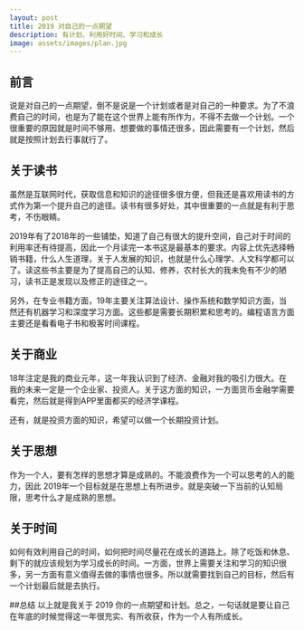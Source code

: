 ```yaml
---
layout: post
title: 2019 对自己的一点期望
description: 有计划、利用好时间、学习和成长
image: assets/images/plan.jpg
---
```


## 前言
说是对自己的一点期望，倒不是说是一个计划或者是对自己的一种要求。为了不浪费自己的时间，也是为了能在这个世界上能有所作为，不得不去做一个计划。一个很重要的原因就是时间不够用、想要做的事情还很多，因此需要有一个计划，然后就是按照计划去行事就行了。

## 关于读书
虽然是互联网时代，获取信息和知识的途径很多很方便，但我还是喜欢用读书的方式作为第一个提升自己的途径。读书有很多好处，其中很重要的一点就是有利于思考，不伤眼睛。

2019年有了2018年的一些铺垫，知道了自己有很大的提升空间，自己对于时间的利用率还有待提高，因此一个月读完一本书这是最基本的要求。内容上优先选择畅销书籍，什么人生道理，关于人发展的知识，也就是什么心理学、人文科学都可以了。读这些书主要是为了提高自己的认知、修养，农村长大的我未免有不少的陋习，读书正是发现以及修正的途径之一。

另外，在专业书籍方面，19年主要关注算法设计、操作系统和数学知识方面，当然还有机器学习和深度学习方面。这些都是需要长期积累和思考的。编程语言方面主要还是看看电子书和极客时间课程。

## 关于商业
18年注定是我的商业元年，这一年我认识到了经济、金融对我的吸引力很大。在我的未来一定是一个企业家、投资人。关于这方面的知识，一方面货币金融学需要看完，然后就是得到APP里面都买的经济学课程。

还有，就是投资方面的知识，希望可以做一个长期投资计划。

## 关于思想
作为一个人，要有怎样的思想才算是成熟的。不能浪费作为一个可以思考的人的能力，因此 2019年一个目标就是在思想上有所进步。就是突破一下当前的认知局限，思考什么才是成熟的思想。

## 关于时间
如何有效利用自己的时间，如何把时间尽量花在成长的道路上。除了吃饭和休息、剩下的就应该规划为学习成长的时间。一方面，世界上需要关注和学习的知识很多，另一方面有意义值得去做的事情也很多。所以就需要找到自己的目标，然后有一个计划最后就是去执行。

##总结
以上就是我关于 2019 你的一点期望和计划。总之，一句话就是要让自己在年底的时候觉得这一年很充实、有所收获，作为一个人有所成长。
